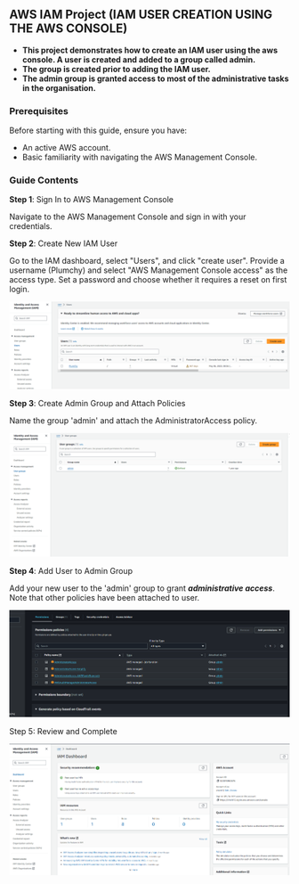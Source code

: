 ## AWS IAM Project (IAM USER CREATION USING THE AWS CONSOLE) <br>    










- **This project demonstrates how to create an IAM user using the aws console. A user is created and added to a group called admin.**   
- **The group is created prior to adding the IAM user.**  
- **The admin group is granted access to most of the administrative tasks in the organisation.**




### Prerequisites  

Before starting with this guide, ensure you have:

- An active AWS account.
- Basic familiarity with navigating the AWS Management Console.

### Guide Contents  

**Step 1**: Sign In to AWS Management Console

Navigate to the AWS Management Console and sign in with your credentials.  

**Step 2**: Create New IAM User

Go to the IAM dashboard, select "Users", and click "create user".
Provide a username (Plumchy) and select "AWS Management Console access" as the access type.
Set a password and choose whether it requires a reset on first login.  




![Screenshot of Step 1](./users_2.png)  








**Step 3**: Create Admin Group and Attach Policies



Name the group 'admin' and attach the AdministratorAccess policy.   




![Screenshot of Step 1](./users_1.png)  






**Step 4**: Add User to Admin Group

Add your new user to the 'admin' group to grant ***administrative access***.  Note that other policies have been attached to user.    





![Screenshot of Step 1](./policy.png)   

   




  


Step 5: Review and Complete  


![Screenshot of Step 1](./users.png)  
